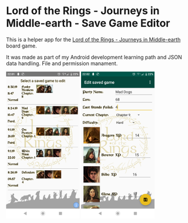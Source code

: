# Lord of the Rings - Journeys in Middle-earth - Save Game Editor
This is a helper app for the [Lord of the Rings - Journeys in Middle-earth](https://www.fantasyflightgames.com/en/the-lord-of-the-rings-journeys-in-middle-earth/products/lord-rings-journeys-middle-earth/) board game.

It was made as part of my Android development learning path and JSON data handling. File and permission manament.
<!---
You can download the app from [Google Play](https://play.google.com/store/apps/details?id=il.co.woo.karuba&hl=en) to understand how it works or use the code freely to learn how to animate your own app.
--->
<img src="screenshots/screenshot.png" alt="screenshot" width="200"/> <img src="screenshots/screenshot1.png" alt="screenshot" width="200"/>
